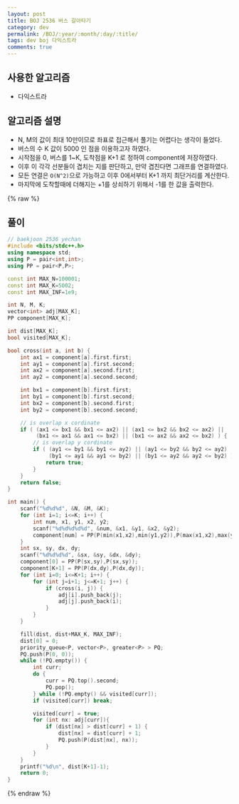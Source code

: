 ```yaml
---
layout: post
title: BOJ 2536 버스 갈아타기
category: dev
permalink: /BOJ/:year/:month/:day/:title/
tags: dev boj 다익스트라
comments: true
---
```


사용한 알고리즘
---------------

-   다익스트라

알고리즘 설명
-------------

-   N, M의 값이 최대 10만이므로 좌표로 접근해서 풀기는 어렵다는 생각이 들었다.
-   버스의 수 K 값이 5000 인 점을 이용하고자 하였다.
-   시작점을 0, 버스를 1~K, 도착점을 K+1 로 정하여 component에 저장하였다.
-   이후 이 각각 선분들이 겹치는 지를 판단하고, 만약 겹친다면 그래프를 연결하였다.
-   모든 연결은 `O(N^2)`으로 가능하고 이후 0에서부터 K+1 까지 최단거리를 계산한다.
-   마지막에 도착할때에 더해지는 +1를 상쇠하기 위해서 -1를 한 값을 출력한다.

{% raw %}

풀이
----

```c++
// baekjoon 2536 yechan
#include <bits/stdc++.h>
using namespace std;
using P = pair<int,int>;
using PP = pair<P,P>;

const int MAX_N=100001;
const int MAX_K=5002;
const int MAX_INF=1e9;

int N, M, K;
vector<int> adj[MAX_K];
PP component[MAX_K];

int dist[MAX_K];
bool visited[MAX_K];

bool cross(int a, int b) {
    int ax1 = component[a].first.first;
    int ay1 = component[a].first.second;
    int ax2 = component[a].second.first;
    int ay2 = component[a].second.second;

    int bx1 = component[b].first.first;
    int by1 = component[b].first.second;
    int bx2 = component[b].second.first;
    int by2 = component[b].second.second;

    // is overlap x cordinate
    if ( (ax1 <= bx1 && bx1 <= ax2) || (ax1 <= bx2 && bx2 <= ax2) ||
         (bx1 <= ax1 && ax1 <= bx2) || (bx1 <= ax2 && ax2 <= bx2) ) {
        // is overlap y cordinate
        if ( (ay1 <= by1 && by1 <= ay2) || (ay1 <= by2 && by2 <= ay2) ||
             (by1 <= ay1 && ay1 <= by2) || (by1 <= ay2 && ay2 <= by2) ) {
            return true;
        }
    }
    return false;
}

int main() {
    scanf("%d%d%d", &N, &M, &K);
    for (int i=1; i<=K; i++) {
        int num, x1, y1, x2, y2;
        scanf("%d%d%d%d%d", &num, &x1, &y1, &x2, &y2);
        component[num] = PP(P(min(x1,x2),min(y1,y2)),P(max(x1,x2),max(y1,y2)));
    }
    int sx, sy, dx, dy;
    scanf("%d%d%d%d", &sx, &sy, &dx, &dy);
    component[0] = PP(P(sx,sy),P(sx,sy));
    component[K+1] = PP(P(dx,dy),P(dx,dy));
    for (int i=0; i<=K+1; i++) {
        for (int j=i+1; j<=K+1; j++) {
            if (cross(i, j)) {
                adj[i].push_back(j);
                adj[j].push_back(i);
            }
        }
    }

    fill(dist, dist+MAX_K, MAX_INF);
    dist[0] = 0;
    priority_queue<P, vector<P>, greater<P> > PQ;
    PQ.push(P(0, 0));
    while (!PQ.empty()) {
        int curr;
        do {
            curr = PQ.top().second;
            PQ.pop();
        } while (!PQ.empty() && visited[curr]);
        if (visited[curr]) break;

        visited[curr] = true;
        for (int nx: adj[curr]){
            if (dist[nx] > dist[curr] + 1) {
                dist[nx] = dist[curr] + 1;
                PQ.push(P(dist[nx], nx));
            }
        }
    }
    printf("%d\n", dist[K+1]-1);
    return 0;
}
```

{% endraw %}
